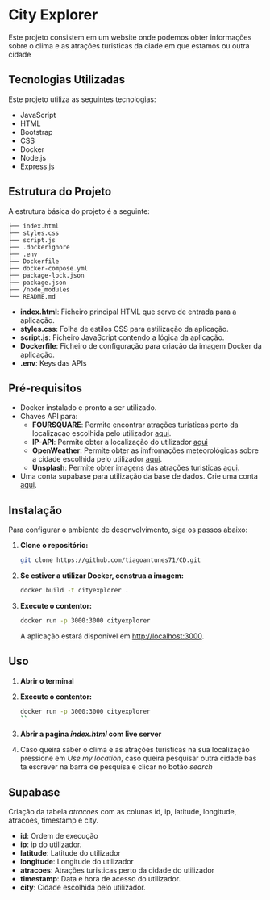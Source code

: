 
# City Explorer

Este projeto consistem em um website onde podemos obter informações sobre o clima e as atrações turisticas da ciade em que estamos ou outra cidade

## Tecnologias Utilizadas

Este projeto utiliza as seguintes tecnologias:

- JavaScript
- HTML
- Bootstrap
- CSS
- Docker
- Node.js
- Express.js

## Estrutura do Projeto

A estrutura básica do projeto é a seguinte:

```
├── index.html
├── styles.css
├── script.js
├── .dockerignore
├── .env
├── Dockerfile
├── docker-compose.yml
├── package-lock.json
├── package.json
├── /node_modules
└── README.md
```

- **index.html**: Ficheiro principal HTML que serve de entrada para a aplicação.
- **styles.css**: Folha de estilos CSS para estilização da aplicação.
- **script.js**: Ficheiro JavaScript contendo a lógica da aplicação.
- **Dockerfile**: Ficheiro de configuração para criação da imagem Docker da aplicação.
- **.env**: Keys das APIs

## Pré-requisitos
- Docker instalado e pronto a ser utilizado.
- Chaves API para:
    - **FOURSQUARE**: Permite encontrar atrações turisticas perto da localizaçao escolhida pelo utilizador [aqui](https://location.foursquare.com/developer/).
    - **IP-API**: Permite obter a localização do utilizador [aqui](https://members.ip-api.com/)
    - **OpenWeather**: Permite obter as imfromações meteorológicas sobre a cidade escolhida pelo utilizador [aqui](https://openweathermap.org/).
    - **Unsplash**: Permite obter imagens das atrações turisticas [aqui](https://unsplash.com/developers).
- Uma conta supabase para utilização da base de dados. Crie uma conta [aqui](https://supabase.com/).
  
## Instalação

Para configurar o ambiente de desenvolvimento, siga os passos abaixo:

1. **Clone o repositório:**

   ```bash
   git clone https://github.com/tiagoantunes71/CD.git
   ```

2. **Se estiver a utilizar Docker, construa a imagem:**

   ```bash
   docker build -t cityexplorer .
   ```

3. **Execute o contentor:**

   ```bash
   docker run -p 3000:3000 cityexplorer
   ```

   A aplicação estará disponível em [http://localhost:3000](http://localhost:3000).

## Uso

1. **Abrir o terminal**
2. **Execute o contentor:**

   ```bash
   docker run -p 3000:3000 cityexplorer
   ``
3. **Abrir a pagina *index.html* com live server**
4. Caso queira saber o clima e as atrações turisticas na sua localização pressione em *Use my location*, caso queira pesquisar outra cidade bas ta escrever na barra de pesquisa e clicar no botão *search* 

## Supabase

Criação da tabela *atracoes* com as colunas id, ip, latitude, longitude, atracoes, timestamp e city.
  - **id**: Ordem de execução
  - **ip**: ip do utilizador.
  - **latitude**: Latitude do utilizador
  - **longitude**: Longitude do utilizador
  - **atracoes**: Atrações turisticas perto da cidade do utilizador
  - **timestamp**: Data e hora de acesso do utilizador.
  - **city**: Cidade escolhida pelo utilizador.
